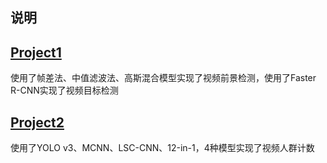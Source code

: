 ## <font face="楷体">说明</font>

## [Project1](https://github.com/Huntersxsx/SJTU-VideoAnalysis/tree/master/Project1)  
使用了帧差法、中值滤波法、高斯混合模型实现了视频前景检测，使用了Faster R-CNN实现了视频目标检测

## [Project2](https://github.com/Huntersxsx/SJTU-VideoAnalysis/tree/master/Project2)  
使用了YOLO v3、MCNN、LSC-CNN、12-in-1，4种模型实现了视频人群计数
